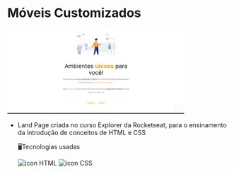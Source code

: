 # Móveis Customizados

  <img src="imagens/exemplo.png" alt="imagem completo da página Móveis Customizados" width="400px" >

- Land Page criada no curso Explorer da Rocketseat, para o ensinamento da introdução de conceitos de HTML e CSS

  🖥️Tecnologias usadas

  <img src="https://www.alura.com.br/artigos/assets/html-css-js/imagem-1.png" alt="icon HTML" width="50px">

  <img src="https://img.freepik.com/icones-gratis/css_318-698167.jpg" alt="icon CSS" width="50px">